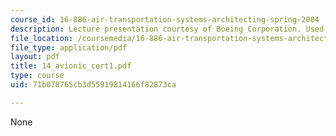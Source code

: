 ```yaml
---
course_id: 16-886-air-transportation-systems-architecting-spring-2004
description: Lecture presentation courtesy of Boeing Corporation. Used with permission.
file_location: /coursemedia/16-886-air-transportation-systems-architecting-spring-2004/71b078765cb3d55919814166f82873ca_14_avionic_cert1.pdf
file_type: application/pdf
layout: pdf
title: 14_avionic_cert1.pdf
type: course
uid: 71b078765cb3d55919814166f82873ca

---
```

None